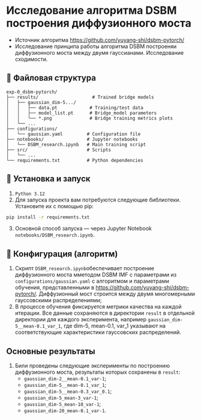# Исследование алгоритма DSBM построения диффузионного моста

- Источник алгоритма https://github.com/yuyang-shi/dsbm-pytorch/
- Исследование принципа работы алгоритма DSBM построеняи диффузионного моста между двумя гауссианами. Исследование сходимости.


## 📁 Файловая структура

```  
exp-0_dsbm-pytorch/
├── results/                    # Trained bridge models
│   ├── gaussian_dim-5.../
│   │   ├── data.pt            # Training/test data
│   │   ├── model_list.pt      # Bridge_model parameters
│   │   └── *.png              # Bridge training metrics plots
│   └── ...
├── configurations/             
│   └── gaussian.yaml         # Configuration file
├── notebooks/                # Jupyter notebooks
│   └── DSBM_research.ipynb   # Main training script
├── src/                      # Scripts
│   └── ...
└── requirements.txt          # Python dependencies
```  

## 🎯 Установка и запуск

1. `Python 3.12`
1. Для запуска проекта вам потребуются следующие библиотеки. Установите их с помощью pip:
```bash  
pip install -r requirements.txt   
```

3. Основной способ запуска — через Jupyter Notebook `notebooks/DSBM_research.ipynb`.


## 🔧 Конфигурация (алгоритм)

1. Скрипт `DSBM_research.ipynb`обеспечивает построение диффузионного моста мметодом DSBM IMF с параметрами из `configurations/gaussian.yaml` с алгоритмом и параметрами обучения, представленными в https://github.com/yuyang-shi/dsbm-pytorch/. Диффузионный мост строится между двумя многомерными гауссовскими распределениями;
2. В процессе обучения фиксируется метрики качества на каждой итерации. Все данные сохраняются в директории `result` в отдельной директории для каждого эксперимента, например `gaussian_dim-5__mean-0.1_var_1`, где dim-5, mean-0.1, var_1 указывают на соответствующие характеристики гауссовских распределений. 


## Основные результаты

1. Били проведены следующие эксперименты по построению диффузионного моста, результаты которых сохранены в `result`:
    - `gaussian_dim-2__mean-0.1_var-1`;
    - `gaussian_dim-5__mean-0.1_var_1`;
    - `gaussian_dim-5__mean-0.3_var_0.1`;
    - `gaussian_dim-5_mean-3_var-1`;
    - `gaussian_dim-5_mean-10_var-1`;
    - `gaussian_dim-20_mean-0.1_var-1`.
